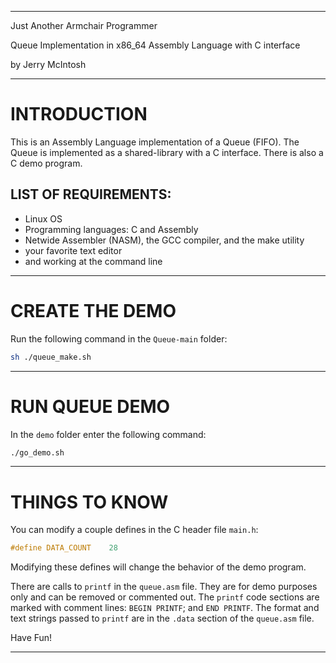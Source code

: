 
---

Just Another Armchair Programmer

Queue Implementation in x86_64 Assembly Language with C interface

by Jerry McIntosh

---

# INTRODUCTION
This is an Assembly Language implementation of a Queue (FIFO).  The Queue is implemented as a shared-library with a C interface.  There is also a C demo program.

## LIST OF REQUIREMENTS:

+ Linux OS
+ Programming languages: C and Assembly
+ Netwide Assembler (NASM), the GCC compiler, and the make utility
+ your favorite text editor
+ and working at the command line

---

# CREATE THE DEMO
Run the following command in the `Queue-main` folder:
```bash
sh ./queue_make.sh
```

---

# RUN QUEUE DEMO
In the `demo` folder enter the following command:
```bash
./go_demo.sh
```

---

# THINGS TO KNOW
You can modify a couple defines in the C header file `main.h`:
```c
#define DATA_COUNT    28
```
Modifying these defines will change the behavior of the demo program.

There are calls to `printf` in the `queue.asm` file.  They are for demo purposes only and can be removed or commented out.  The `printf` code sections are marked with comment lines: `BEGIN PRINTF`; and `END PRINTF`.  The format and text strings passed to `printf` are in the `.data` section of the `queue.asm` file.

Have Fun!

---
